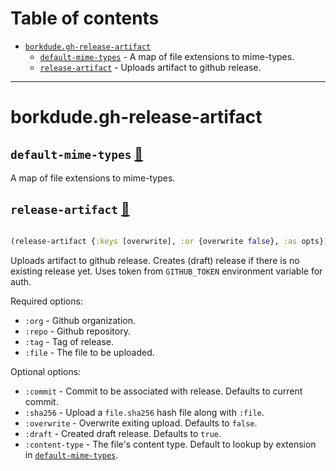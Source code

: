 # Table of contents
-  [`borkdude.gh-release-artifact`](#borkdude.gh-release-artifact) 
    -  [`default-mime-types`](#borkdude.gh-release-artifact/default-mime-types) - A map of file extensions to mime-types.
    -  [`release-artifact`](#borkdude.gh-release-artifact/release-artifact) - Uploads artifact to github release.

-----
# <a name="borkdude.gh-release-artifact">borkdude.gh-release-artifact</a>






## <a name="borkdude.gh-release-artifact/default-mime-types">`default-mime-types`</a> [:page_facing_up:](https://github.com/borkdude/gh-release-artifact/blob/main/src/borkdude/gh_release_artifact.clj#L12-L107)
<a name="borkdude.gh-release-artifact/default-mime-types"></a>

A map of file extensions to mime-types.

## <a name="borkdude.gh-release-artifact/release-artifact">`release-artifact`</a> [:page_facing_up:](https://github.com/borkdude/gh-release-artifact/blob/main/src/borkdude/gh_release_artifact.clj#L112-L134)
<a name="borkdude.gh-release-artifact/release-artifact"></a>
``` clojure

(release-artifact {:keys [overwrite], :or {overwrite false}, :as opts})
```


Uploads artifact to github release. Creates (draft) release if there
  is no existing release yet. Uses token from `GITHUB_TOKEN`
  environment variable for auth.

  Required options:

  * `:org` - Github organization.
  * `:repo` - Github repository.
  * `:tag` - Tag of release.
  * `:file` - The file to be uploaded.

  Optional options:

  * `:commit` - Commit to be associated with release. Defaults to current commit.
  * `:sha256` - Upload a `file.sha256` hash file along with `:file`.
  * `:overwrite` - Overwrite exiting upload. Defaults to `false`.
  * `:draft` - Created draft release. Defaults to `true`.
  * `:content-type` - The file's content type. Default to lookup by extension in [`default-mime-types`](#borkdude.gh-release-artifact/default-mime-types).
